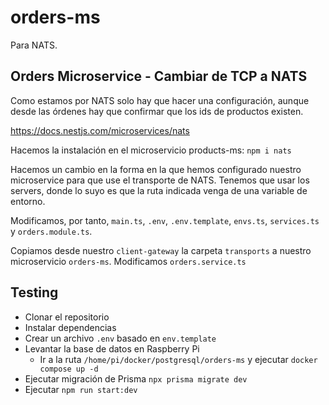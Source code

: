 # orders-ms

Para NATS.

## Orders Microservice - Cambiar de TCP a NATS

Como estamos por NATS solo hay que hacer una configuración, aunque desde las órdenes hay que confirmar que los ids de productos existen.

https://docs.nestjs.com/microservices/nats

Hacemos la instalación en el microservicio products-ms: `npm i nats`

Hacemos un cambio en la forma en la que hemos configurado nuestro microservice para que use el transporte de NATS. Tenemos que usar los servers, donde lo suyo es que la ruta indicada venga de una variable de entorno.

Modificamos, por tanto, `main.ts`, `.env`, `.env.template`, `envs.ts`, `services.ts` y `orders.module.ts`.

Copiamos desde nuestro `client-gateway` la carpeta `transports` a nuestro microservicio `orders-ms`. Modificamos `orders.service.ts`

## Testing

- Clonar el repositorio
- Instalar dependencias
- Crear un archivo `.env` basado en `env.template`
- Levantar la base de datos en Raspberry Pi
  - Ir a la ruta `/home/pi/docker/postgresql/orders-ms` y ejecutar `docker compose up -d`
- Ejecutar migración de Prisma `npx prisma migrate dev`
- Ejecutar `npm run start:dev`
